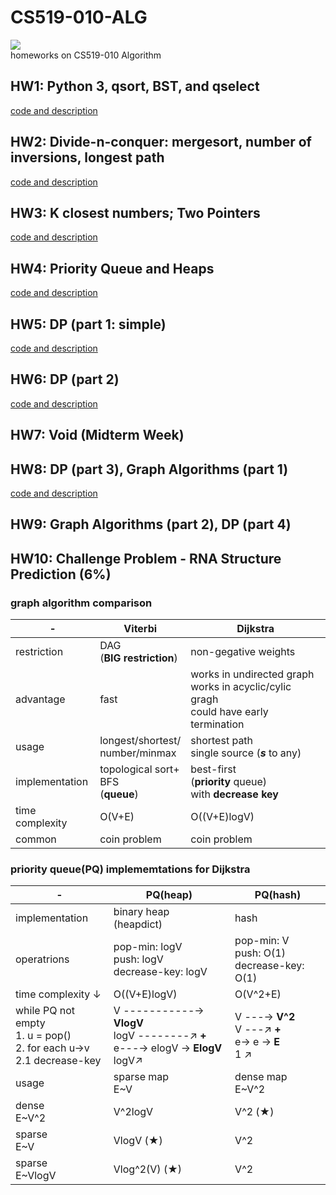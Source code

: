 # CS519-010-ALG  
![](https://img.shields.io/badge/language-python-orange.svg)  
homeworks on CS519-010 Algorithm       
## HW1: Python 3, qsort, BST, and qselect 
[code and description](./hw1) 
## HW2: Divide-n-conquer: mergesort, number of inversions, longest path 
[code and description](./hw2)
## HW3: K closest numbers; Two Pointers 
[code and description](./hw3)
## HW4: Priority Queue and Heaps 
[code and description](./hw4)
## HW5: DP (part 1: simple) 
[code and description](./hw5)
## HW6: DP (part 2) 
[code and description](./hw6)
## HW7: Void (Midterm Week) 
## HW8: DP (part 3), Graph Algorithms (part 1) 
[code and description](./hw8)
## HW9: Graph Algorithms (part 2), DP (part 4)  
[^-^]:[code and description](./hw9)
## HW10: Challenge Problem - RNA Structure Prediction (6%)  
[^-^]:[code and description](./rna)

### graph algorithm comparison
-| Viterbi | Dijkstra
---|---|---|
restriction| DAG<br>(**BIG restriction**) | non-gegative weights
advantage| fast | works in undirected graph<br>works in acyclic/cylic gragh<br>could have early termination
usage| longest/shortest/<br>number/minmax | shortest path <br>single source (***s*** to any)|
implementation| topological sort+<br>BFS<br>(**queue**) | best-first<br>(**priority** queue) <br>with **decrease key**
time complexity | O(V+E) | O((V+E)logV)
common| coin problem | coin problem 


### priority queue(PQ) implememtations for Dijkstra
-| PQ(heap)| PQ(hash)
---|---|---
implementation| binary heap<br>(heapdict)|hash
operatrions|pop-min: logV<br>push: logV <br> decrease-key: logV | pop-min: V<br> push: O(1) <br> decrease-key: O(1)
time complexity ↓ |O((V+E)logV)| O(V^2+E)
while PQ not empty<br> 1. u = pop()<br> 2. for each u->v<br>2.1 decrease-key|V -----------→ **VlogV**<br>logV --------↗ **+**<br>e---→ elogV → **ElogV**<br>logV↗|V ---→ **V^2**<br>V ---↗ **+**<br>e→ e → **E**<br>1 ↗
usage|sparse map<br>E~V|dense map<br>E~V^2
dense<br>E~V^2|V^2logV|V^2 (★)
sparse<br>E~V|VlogV (★)|V^2
sparse<br>E~VlogV|Vlog^2(V) (★)|V^2
